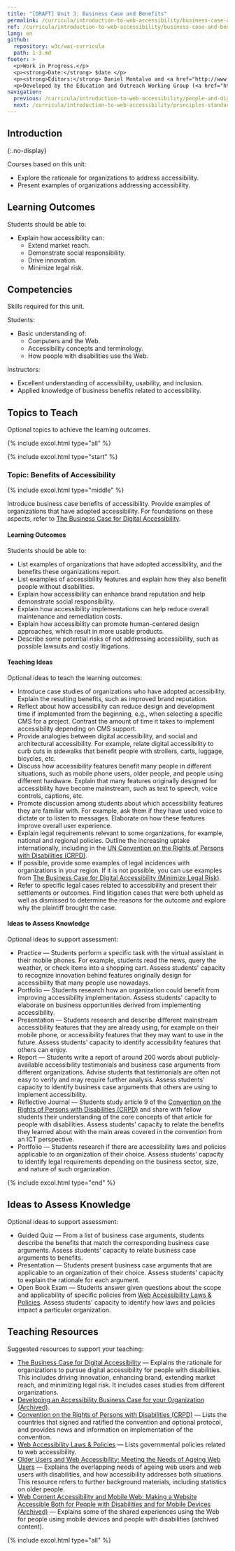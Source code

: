 ```yaml
---
title: "[DRAFT] Unit 3: Business Case and Benefits"
permalink: /curricula/introduction-to-web-accessibility/business-case-and-benefits/
ref: /curricula/introduction-to-web-accessibility/business-case-and-benefits/
lang: en
github:
  repository: w3c/wai-curricula
  path: 1-3.md
footer: >
  <p>Work in Progress.</p>
  <p><strong>Date:</strong> $date </p>
  <p><strong>Editors:</strong> Daniel Montalvo and <a href="http://www.w3.org/People/shadi/">Shadi Abou-Zahra</a>. Contributors: <a href="https://www.w3.org/WAI/EO/EOWG-members">EOWG Participants</a>. </p>
  <p>Developed by the Education and Outreach Working Group (<a href="http://www.w3.org/WAI/EO/">EOWG</a>). Developed as part of the <a href="https://www.w3.org/WAI/about/projects/wai-guide/">WAI-Guide Project</a> funded by the European Commission (EC) under the Horizon 2020 program (Grant Agreement 822245).</p>
navigation:
  previous: /curricula/introduction-to-web-accessibility/people-and-digital-technology/
  next: /curricula/introduction-to-web-accessibility/principles-standards-and-checks/
---
```


## Introduction
{:.no-display}
 
Courses based on this unit:

* Explore the rationale for organizations to address accessibility.
* Present examples of organizations addressing accessibility.

## Learning Outcomes

Students should be able to:

* Explain how accessibility can:
  * Extend market reach.
  * Demonstrate social responsibility.
  * Drive innovation.
  * Minimize legal risk.

## Competencies

Skills required for this unit.

Students:

* Basic understanding of:
  * Computers and the Web.
  * Accessibility concepts and terminology.
  * How people with disabilities use the Web.

Instructors:

* Excellent understanding of accessibility, usability, and inclusion.
* Applied knowledge of business benefits related to accessibility.

## Topics to Teach

Optional topics to achieve the learning outcomes.

{% include excol.html type="all" %}

{% include excol.html type="start" %}

### Topic: Benefits of Accessibility

{% include excol.html type="middle" %}

Introduce business case benefits of accessibility. Provide examples of organizations that have adopted accessibility. For foundations on these aspects, refer to [The Business Case for Digital Accessibility](http://www.w3.org/wai/business-case/).

#### Learning Outcomes

Students should be able to:

* List examples of organizations that have adopted accessibility, and the benefits these organizations report.
* List examples of accessibility features and explain how they also benefit people without disabilities.
* Explain how accessibility can enhance brand reputation and help demonstrate social responsibility.
* Explain how accessibility implementations can help reduce overall maintenance and remediation costs.
* Explain how accessibility can promote human-centered design approaches, which result in more usable products.
* Describe some potential risks of not addressing accessibility, such as possible lawsuits and costly litigations.

#### Teaching Ideas 

Optional ideas to teach the learning outcomes:

* Introduce case studies of organizations who have adopted accessibility. Explain the resulting benefits, such as improved brand reputation.
* Reflect about how accessibility can reduce design and development time if implemented from the beginning, e.g., when selecting a specific CMS for a project. Contrast the amount of time it takes to implement accessibility depending on CMS support.
* Provide analogies between digital accessibility, and social and architectural accessibility. For example, relate digital accessibility to curb cuts in sidewalks that benefit people with strollers, carts, luggage, bicycles, etc.
* Discuss how accessibility features benefit many people in different situations, such as mobile phone users, older people, and people using different hardware. Explain that many features originally designed for accessibility have become mainstream, such as text to speech, voice controls, captions, etc.
* Promote discussion among students about which accessibility features they are familiar with. For example, ask them if they have used voice to dictate or to listen to messages. Elaborate on how these features improve overall user experience.
* Explain legal requirements relevant to some organizations, for example, national and regional policies. Outline the increasing uptake internationally, including in the [UN Convention on the Rights of Persons with Disabilities (CRPD)](https://www.un.org/development/desa/disabilities/convention-on-the-rights-of-persons-with-disabilities.html).
* If possible, provide some examples of legal incidences with organizations in your region. If it is not possible, you can use examples from [The Business Case for Digital Accessibility (Minimize Legal Risk)](http://www.w3.org/wai/business-case/#minimize-legal-risk).
* Refer to specific legal cases related to accessibility and present their settlements or outcomes. Find litigation cases that were both upheld as well as dismissed to determine the reasons for the outcome and explore why the plaintiff brought the case.

#### Ideas to Assess Knowledge

Optional ideas to support assessment:

* Practice &mdash; Students perform a specific task with the virtual assistant in their mobile phones. For example, students read the news, query the weather, or check items into a 
shopping cart. Assess students' capacity to recognize innovation behind features originally design for accessibility that many people use nowadays.
* Portfolio &mdash; Students research how an organization could benefit from improving accessibility implementation. Assess students' capacity to elaborate on business opportunities derived from implementing accessibility.
* Presentation &mdash; Students research and describe different mainstream accessibility features that they are already using, for example on their mobile phone, or accessibility features that they may want to use in the future. Assess students' capacity to identify  accessibility features that others can enjoy.
* Report &mdash; Students write a report of around 200 words about publicly-available accessibility testimonials and business case arguments from different organizations. Advise students that testimonials are often not easy to verify and may require further analysis. Assess students' capacity to identify business case arguments that others are using to implement accessibility.
* Reflective Journal &mdash; Students study article 9 of the [Convention on the Rights of Persons with Disabilities (CRPD)](https://www.un.org/development/desa/disabilities/convention-on-the-rights-of-persons-with-disabilities.html) and share with fellow students their understanding of the core concepts of that article for people with disabilities. Assess students' capacity to relate the benefits they learned about with the main areas covered in the convention from an ICT perspective.
* Portfolio &mdash; Students research if there are accessibility laws and policies applicable to an organization of their choice. Assess students' capacity to identify legal requirements depending on the business sector, size, and nature of such organization.

{% include excol.html type="end" %}

## Ideas to Assess Knowledge

Optional ideas to support assessment:

* Guided Quiz &mdash; From a list of business case arguments, students describe the benefits that match the corresponding business case arguments. Assess students' capacity to relate business case arguments to benefits.
* Presentation &mdash; Students present business case arguments that are applicable to an organization of their choice. Assess students' capacity to explain the rationale for each argument.
* Open Book Exam &mdash; Students answer given questions about the scope and applicability of specific policies from [Web Accessibility Laws & Policies](http://www.w3.org/wai/policies/). Assess students' capacity to identify how laws and policies impact a particular organization.

## Teaching Resources

Suggested resources to support your teaching:

* [The Business Case for Digital Accessibility](http://www.w3.org/wai/business-case/) &mdash; Explains the rationale for organizations to pursue digital accessibility for people with disabilities. This includes driving innovation, enhancing brand, extending market reach, and minimizing legal risk. It includes cases studies from different organizations.
* [Developing an Accessibility Business Case for your Organization (Archived)](http://www.w3.org/wai/business-case/archive/).
* [Convention on the Rights of Persons with Disabilities (CRPD)](https://www.un.org/development/desa/disabilities/convention-on-the-rights-of-persons-with-disabilities.html) &mdash; Lists the countries that signed and ratified the convention and optional protocol, and provides news and information on implementation of the convention.
* [Web Accessibility Laws & Policies](http://www.w3.org/wai/policies/) &mdash; Lists governmental policies related to web accessibility.
* [Older Users and Web Accessibility: Meeting the Needs of Ageing Web Users](http://www.w3.org/wai/older-users/) &mdash; Explains the overlapping needs of ageing web users and web users with disabilities, and how accessibility addresses both situations. This resource refers to further background materials, including statistics on older people.
* [Web Content Accessibility and Mobile Web: Making a Website Accessible Both for People with Disabilities and for Mobile Devices (Archived)](http://www.w3.org/wai/standards-guidelines/wcag-mobile-overlap/) &mdash; Explains some of the shared experiences using the Web for people using mobile devices and people with disabilities (archived content).

{% include excol.html type="all" %}

